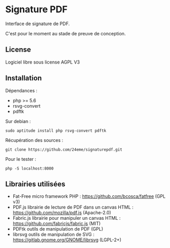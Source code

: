 # Signature PDF

Interface de signature de PDF.

C'est pour le moment au stade de preuve de conception.

## License

Logiciel libre sous license AGPL V3

## Installation

Dépendances :

- php >= 5.6 
- rsvg-convert
- pdftk

Sur debian :

`
sudo aptitude install php rsvg-convert pdftk
`

Récupération des sources :

`
git clone https://github.com/24eme/signaturepdf.git
`

Pour le tester :

`
php -S localhost:8000 
`

## Librairies utilisées

- Fat-Free micro framework PHP : https://github.com/bcosca/fatfree (GPL v3)
- PDF.js librairie de lecture de PDF dans un canvas HTML : https://github.com/mozilla/pdf.js (Apache-2.0)
- Fabric.js librairie pour manipuler un canvas HTML : https://github.com/fabricjs/fabric.js (MIT)
- PDFtk outils de manipulation de PDF (GPL)
- librsvg outils de manipulation de SVG : https://gitlab.gnome.org/GNOME/librsvg (LGPL-2+)


